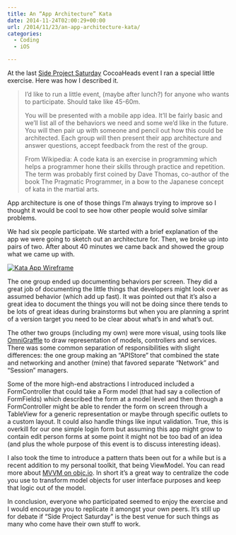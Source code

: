 ```yaml
---
title: An “App Architecture” Kata
date: 2014-11-24T02:00:29+00:00
url: /2014/11/23/an-app-architecture-kata/
categories:
  - Coding
  - iOS

---
```

At the last [Side Project Saturday][1] CocoaHeads event I ran a special little exercise. Here was how I described it.

> I&#8217;d like to run a little event, (maybe after lunch?) for anyone who wants to participate. Should take like 45-60m.
> 
> You will be presented with a mobile app idea. It&#8217;ll be fairly basic and we&#8217;ll list all of the behaviors we need and some we&#8217;d like in the future. You will then pair up with someone and pencil out how this could be architected. Each group will then present their app architecture and answer questions, accept feedback from the rest of the group.
> 
> From Wikipedia: A code kata is an exercise in programming which helps a programmer hone their skills through practice and repetition. The term was probably first coined by Dave Thomas, co-author of the book The Pragmatic Programmer, in a bow to the Japanese concept of kata in the martial arts.

App architecture is one of those things I&#8217;m always trying to improve so I thought it would be cool to see how other people would solve similar problems.

We had six people participate. We started with a brief explanation of the app we were going to sketch out an architecture for. Then, we broke up into pairs of two. After about 40 minutes we came back and showed the group what we came up with.

[![Kata App Wireframe][2]][3]

The one group ended up documenting behaviors per screen. They did a great job of documenting the little things that developers might look over as assumed behavior (which add up fast). It was pointed out that it&#8217;s also a great idea to document the things you will not be doing since there tends to be lots of great ideas during brainstorms but when you are planning a sprint of a version target you need to be clear about what&#8217;s in and what&#8217;s out.

The other two groups (including my own) were more visual, using tools like [OmniGraffle][4] to draw representation of models, controllers and services. There was some common separation of responsibilities with slight differences: the one group making an &#8220;APIStore&#8221; that combined the state and networking and another (mine) that favored separate &#8220;Network&#8221; and &#8220;Session&#8221; managers.

Some of the more high-end abstractions I introduced included a FormController that could take a Form model (that had say a collection of FormFields) which described the form at a model level and then through a FormController might be able to render the form on screen through a TableView for a generic representation or maybe through specific outlets to a custom layout. It could also handle things like input validation. True, this is overkill for our one simple login form but assuming this app might grow to contain edit person forms at some point it might not be too bad of an idea (and plus the whole purpose of this event is to discuss interesting ideas).

I also took the time to introduce a pattern thats been out for a while but is a recent addition to my personal toolkit, that being ViewModel. You can read more about [MVVM on objc.io][5]. In short it&#8217;s a great way to centralize the code you use to transform model objects for user interface purposes and keep that logic out of the model.

In conclusion, everyone who participated seemed to enjoy the exercise and I would encourage you to replicate it amongst your own peers. It&#8217;s still up for debate if &#8220;Side Project Saturday&#8221; is the best venue for such things as many who come have their own stuff to work.

 [1]: http://www.meetup.com/PhillyCocoaHeads/events/212626112/
 [2]: http://mikezornek.com/media/images/kata-app-mockup-thumb.png "Kata App Wireframe"
 [3]: http://mikezornek.com/media/images/kata-app-mockup.png
 [4]: https://www.omnigroup.com/omnigraffle
 [5]: http://www.objc.io/issue-13/mvvm.html
